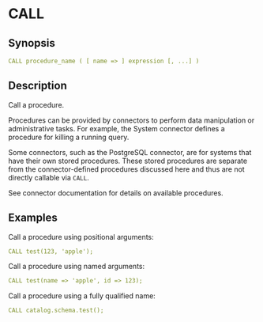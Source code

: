 # CALL

## Synopsis

```yaml
CALL procedure_name ( [ name => ] expression [, ...] )
```

## Description

Call a procedure.

Procedures can be provided by connectors to perform data manipulation or administrative tasks. For example, the System connector defines a procedure for killing a running query.

Some connectors, such as the PostgreSQL connector, are for systems that have their own stored procedures. These stored procedures are separate from the connector-defined procedures discussed here and thus are not directly callable via `CALL`.

See connector documentation for details on available procedures.

## Examples

Call a procedure using positional arguments:

```yaml
CALL test(123, 'apple');
```

Call a procedure using named arguments:

```yaml
CALL test(name => 'apple', id => 123);
```

Call a procedure using a fully qualified name:

```yaml
CALL catalog.schema.test();
```